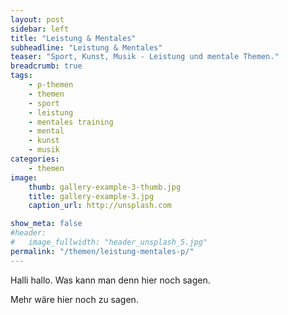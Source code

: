 ```yaml
---
layout: post
sidebar: left
title: "Leistung & Mentales"
subheadline: "Leistung & Mentales"
teaser: "Sport, Kunst, Musik - Leistung und mentale Themen."
breadcrumb: true
tags:
    - p-themen
    - themen
    - sport
    - leistung
    - mentales training
    - mental
    - kunst
    - musik
categories:
    - themen
image:
    thumb: gallery-example-3-thumb.jpg
    title: gallery-example-3.jpg
    caption_url: http://unsplash.com

show_meta: false
#header:
#   image_fullwidth: "header_unsplash_5.jpg"
permalink: "/themen/leistung-mentales-p/"
---
```

Halli hallo. Was kann man denn hier noch sagen.

<!--more-->

Mehr wäre hier noch zu sagen.
